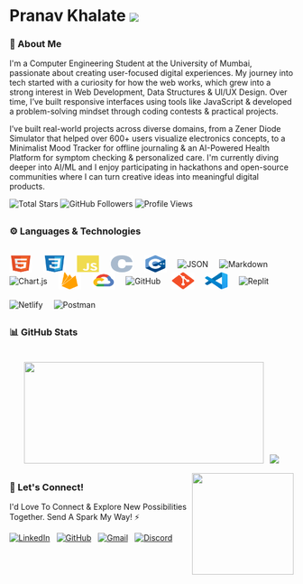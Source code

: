 <h1>Pranav Khalate <img align="center" src="https://media.giphy.com/media/lGhBlBMIN2XsEteTN3/giphy.gif" width="80"/></h1>



### 🌟 About Me

I'm a Computer Engineering Student at the University of Mumbai, passionate about creating user-focused digital experiences. My journey into tech started with a curiosity for how the web works, which grew into a strong interest in Web Development, Data Structures & UI/UX Design. Over time, I’ve built responsive interfaces using tools like JavaScript & developed a problem-solving mindset through coding contests & practical projects.

I’ve built real-world projects across diverse domains, from a Zener Diode Simulator that helped over 600+ users visualize electronics concepts, to a Minimalist Mood Tracker for offline journaling & an AI-Powered Health Platform for symptom checking & personalized care. I'm currently diving deeper into AI/ML and I enjoy participating in hackathons and open-source communities where I can turn creative ideas into meaningful digital products.

<div align="left" style="display: flex; flex-wrap: wrap;">
  <a href="https://github.com/FrostByte-49?tab=repositories&sort=stargazers" style="text-decoration: none;"><img alt="Total Stars" title="Total Stars on GitHub" src="https://custom-icon-badges.demolab.com/github/stars/FrostByte-49?color=FF69B4&style=for-the-badge&labelColor=E91E63&logo=star&logoColor=white&label=Stars"/></a>&nbsp;
  <a href="https://github.com/FrostByte-49?tab=followers" style="text-decoration: none;"><img alt="GitHub Followers" title="Follow Me on GitHub" src="https://custom-icon-badges.demolab.com/github/followers/FrostByte-49?color=BA68C8&labelColor=8E24AA&style=for-the-badge&logo=github&logoColor=white&label=Followers"/></a>&nbsp;
  <a href="https://github.com/FrostByte-49" style="text-decoration: none;"><img alt="Profile Views" title="GitHub Profile Views" src="https://komarev.com/ghpvc/?username=FrostByte-49&color=FF69B4&style=for-the-badge&labelColor=FF69B4&logo=github&logoColor=white&label=Visitors"/></a>
</div>

##

### ⚙ Languages & Technologies

<div style="display: inline-block;"> <br>
  <!-- Languages -->
  <img align="center" alt="HTML" title="HTML" height="30" width="40" src="https://raw.githubusercontent.com/devicons/devicon/master/icons/html5/html5-original.svg"> &nbsp; &nbsp;
  <img align="center" alt="CSS" title="CSS" height="30" width="40" src="https://raw.githubusercontent.com/devicons/devicon/master/icons/css3/css3-original.svg"> &nbsp; &nbsp;
  <img align="center" alt="JavaScript" title="JavaScript" height="30" width="40" src="https://raw.githubusercontent.com/devicons/devicon/master/icons/javascript/javascript-plain.svg"> &nbsp; &nbsp;
  <img align="center" alt="C" title="C" height="30" width="40" src="https://raw.githubusercontent.com/devicons/devicon/master/icons/c/c-original.svg"> &nbsp; &nbsp;
  <img align="center" alt="C++" title="C++" height="30" width="40" src="https://raw.githubusercontent.com/devicons/devicon/master/icons/cplusplus/cplusplus-original.svg"> &nbsp; &nbsp;
  <img align="center" alt="JSON" title="JSON" height="30" width="40" src="https://cdn.jsdelivr.net/gh/devicons/devicon/icons/json/json-original.svg"> &nbsp; &nbsp;
  <img align="center" alt="Markdown" title="Markdown" height="30" width="40" src="https://cdn.jsdelivr.net/gh/devicons/devicon/icons/markdown/markdown-original.svg"> &nbsp; &nbsp;
  <!-- Frameworks & Libraries -->
  <img align="center" alt="Chart.js" title="Chart.js" height="30" width="40" src="https://www.chartjs.org/img/chartjs-logo.svg"> &nbsp; &nbsp;
  <!-- APIs & Cloud -->
  <img align="center" alt="Firebase" title="Firebase" height="30" width="40" src="https://raw.githubusercontent.com/devicons/devicon/master/icons/firebase/firebase-plain.svg"> &nbsp; &nbsp;
  <img align="center" alt="GCP" title="GCP" height="30" width="40" src="https://raw.githubusercontent.com/devicons/devicon/master/icons/googlecloud/googlecloud-original.svg"> &nbsp; &nbsp;
  <!-- Version Control -->
  <img align="center" alt="GitHub" title="GitHub" height="30" width="40" src="https://cdn.jsdelivr.net/gh/devicons/devicon@latest/icons/github/github-original.svg" /> &nbsp; &nbsp;
  <img align="center" alt="Git" title="Git" height="30" width="40" src="https://raw.githubusercontent.com/devicons/devicon/master/icons/git/git-original.svg"> &nbsp; &nbsp;
  <!-- Tools & Platforms -->
  <img align="center" alt="VS Code" title="VS Code" height="30" width="40" src="https://raw.githubusercontent.com/devicons/devicon/master/icons/vscode/vscode-original.svg"> &nbsp; &nbsp;
  <img align="center" alt="Replit" title="Replit" height="30" width="40" src="https://cdn.jsdelivr.net/gh/devicons/devicon@latest/icons/replit/replit-original.svg" /> &nbsp; <br><br>
  <img align="center" alt="Netlify" title="Netlify" height="30" width="40" src="https://cdn.jsdelivr.net/gh/devicons/devicon@latest/icons/netlify/netlify-original.svg" /> &nbsp; &nbsp;
  <img align="center" alt="Postman" title="Postman" height="30" width="40" src="https://www.vectorlogo.zone/logos/getpostman/getpostman-icon.svg"> &nbsp; &nbsp;
</div>

##

### 📊 GitHub Stats <br><br>

<p align="center">
  <img height="180em" width="425" src="https://github-readme-stats.vercel.app/api?username=FrostByte-49&show_icons=true&theme=tokyonight&include_all_commits=true&count_private=true"/> &nbsp;
  <img width="380" src="https://github-readme-stats.vercel.app/api/top-langs/?username=FrostByte-49&layout=compact&theme=tokyonight"/>
</p>

<p align="center">
<!--   <img src="https://github-readme-streak-stats.herokuapp.com/?user=FrostByte-49&theme=tokyonight" /> <br> -->
  <img align="right" src="https://res.cloudinary.com/dhn92qb61/image/upload/v1751383267/123_qcnao2.webp" height="180px" width="180px" />
</p>

## 

### 🔗 Let's Connect!

I'd Love To Connect & Explore New Possibilities Together. Send A Spark My Way! ⚡ <br>

<!-- Contact Badges -->
<div align="left">
  <a href="https://www.linkedin.com/in/pranav-kh" target="_blank"><img src="https://img.shields.io/badge/-LinkedIn-0077B5?style=for-the-badge&logo=linkedin&logoColor=white" alt="LinkedIn"/></a> &nbsp;
  <a href="https://github.com/FrostByte-49" target="_blank"><img src="https://img.shields.io/badge/-GitHub-181717?style=for-the-badge&logo=github&logoColor=white" alt="GitHub" /></a> &nbsp;
  <a href="mailto:pranav.kh49@gmail.com" target="_blank"><img src="https://img.shields.io/badge/-Gmail-EA4335?style=for-the-badge&logo=gmail&logoColor=white" alt="Gmail" target="_blank"/></a> &nbsp;
  <a href="https://discord.com/users/1377918872925241375" target="_blank"><img src="https://img.shields.io/badge/-Discord-5865F2?style=for-the-badge&logo=discord&logoColor=white" alt="Discord" target="_blank"/></a>
</div>


